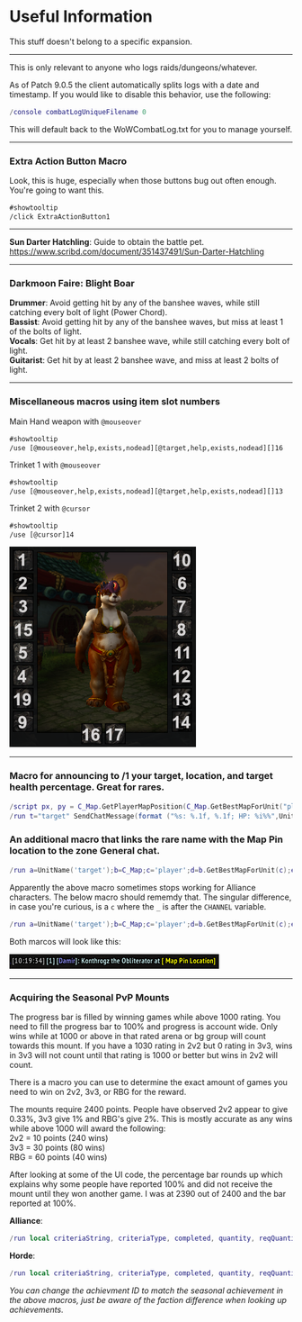 # Useful Information
This stuff doesn't belong to a specific expansion.

---

This is only relevant to anyone who logs raids/dungeons/whatever.

As of Patch 9.0.5 the client automatically splits logs with a date and timestamp. If you would like to disable this behavior, use the following:
```lua
/console combatLogUniqueFilename 0
```
This will default back to the WoWCombatLog.txt for you to manage yourself.

---

### Extra Action Button Macro
Look, this is huge, especially when those buttons bug out often enough. You're going to want this.
```
#showtooltip
/click ExtraActionButton1
```

---

**Sun Darter Hatchling**: Guide to obtain the battle pet.<br/>
<https://www.scribd.com/document/351437491/Sun-Darter-Hatchling>

---

### Darkmoon Faire:  Blight Boar
**Drummer**:  Avoid getting hit by any of the banshee waves, while still catching every bolt of light (Power Chord).  
**Bassist**:  Avoid getting hit by any of the banshee waves, but miss at least 1 of the bolts of light.  
**Vocals**:  Get hit by at least 2 banshee wave, while still catching every bolt of light.  
**Guitarist**:  Get hit by at least 2 banshee wave, and miss at least 2 bolts of light.  

---

### Miscellaneous macros using item slot numbers

Main Hand weapon with `@mouseover`
```
#showtooltip
/use [@mouseover,help,exists,nodead][@target,help,exists,nodead][]16
```

Trinket 1 with `@mouseover`
```
#showtooltip
/use [@mouseover,help,exists,nodead][@target,help,exists,nodead][]13
```

Trinket 2 with `@cursor`
```
#showtooltip
/use [@cursor]14
```
<img src="item-slots.png">

---

### Macro for announcing to /1 your target, location, and target health percentage.  Great for rares.
```Lua
/script px, py = C_Map.GetPlayerMapPosition(C_Map.GetBestMapForUnit("player"), "player"):GetXY()
/run t="target" SendChatMessage(format ("%s: %.1f, %.1f; HP: %i%%",UnitName(t),px*100,py*100,(UnitHealth(t)/UnitHealthMax(t)*100)),  "CHANNEL", nil, 1);
```
### An additional macro that links the rare name with the Map Pin location to the zone General chat.
```Lua
/run a=UnitName('target');b=C_Map;c='player';d=b.GetBestMapForUnit(c);e=b.GetPlayerMapPosition(d,c);b.SetUserWaypoint(UiMapPoint.CreateFromCoordinates(d,e.x,e.y));SendChatMessage(a..' at '..b.GetUserWaypointHyperlink(),'CHANNEL',_,1);b.ClearUserWaypoint()
```
Apparently the above macro sometimes stops working for Alliance characters. The below macro should rememdy that.  The singular difference, in case you're curious, is a `c` where the `_` is after the `CHANNEL` variable.
```Lua
/run a=UnitName('target');b=C_Map;c='player';d=b.GetBestMapForUnit(c);e=b.GetPlayerMapPosition(d,c);b.SetUserWaypoint(UiMapPoint.CreateFromCoordinates(d,e.x,e.y));SendChatMessage(a..' at '..b.GetUserWaypointHyperlink(),'CHANNEL',c,1);b.ClearUserWaypoint()
```
Both marcos will look like this:

<img src="rare-mappin.jpg">

---

### Acquiring the Seasonal PvP Mounts
The progress bar is filled by winning games while above 1000 rating. You need to fill the progress bar to 100% and progress is account wide. Only wins while at 1000 or above in that rated arena or bg group will count towards this mount. If you have a 1030 rating in 2v2 but 0 rating in 3v3, wins in 3v3 will not count until that rating is 1000 or better but wins in 2v2 will count.

There is a macro you can use to determine the exact amount of games you need to win on 2v2, 3v3, or RBG for the reward.

The mounts require 2400 points. People have observed 2v2 appear to give 0.33%, 3v3 give 1% and RBG's give 2%.
This is mostly accurate as any wins while above 1000 will award the following:  
2v2 = 10 points (240 wins)  
3v3 = 30 points (80 wins)  
RBG = 60 points (40 wins)  

After looking at some of the UI code, the percentage bar rounds up which explains why some people have reported 100% and did not receive the mount until they won another game. I was at 2390 out of 2400 and the bar reported at 100%.

**Alliance**:
```lua
/run local criteriaString, criteriaType, completed, quantity, reqQuantity, charName, flags, assetID, quantityString = GetAchievementCriteriaInfo(14967, 1); print('Progress:' ,quantity,' out of ',reqQuantity)
```
**Horde**:
```lua
/run local criteriaString, criteriaType, completed, quantity, reqQuantity, charName, flags, assetID, quantityString = GetAchievementCriteriaInfo(14966, 1); print('Progress:' ,quantity,' out of ',reqQuantity)
```
*You can change the achievment ID to match the seasonal achievement in the above macros, just be aware of the faction difference when looking up achievements.*